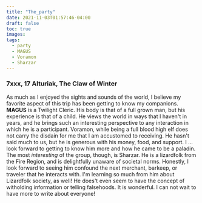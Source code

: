 ```yaml
---
title: "The_party"
date: 2021-11-03T01:57:46-04:00
draft: false
toc: true
images:
tags:
  - party
  - MAGUS
  - Voramon
  - Sharzar
---
```

### 7xxx, 17 Alturiak, The Claw of Winter

As much as I enjoyed the sights and sounds of the world, I believe my favorite aspect of this trip has been getting to know my companions. **MAGUS** is a Twilight Cleric. His body is that of a full grown man, but his experience is that of a child. He views the world in ways that I haven't in years, and he brings such an interesting perspective to any interaction in which he is a participant. Voramon, while being a full blood high elf does not carry the disdain for me that I am accustomed to receiving. He hasn't said much to us, but he is generous with his money, food, and support. I ... look forward to getting to know him more and how he came to be a paladin. The most _interesting_ of the group, though, is Sharzar. He is a lizardfolk from the Fire Region, and is delightfully unaware of societal norms. Honestly, I look forward to seeing him confound the next merchant, barkeep, or traveler that he interacts with. I'm learning so much from him about Lizardfolk society, as well! He does't even seem to have the concept of witholding information or telling falsehoods. It is wonderful. I can not wait to have more to write about everyone!

